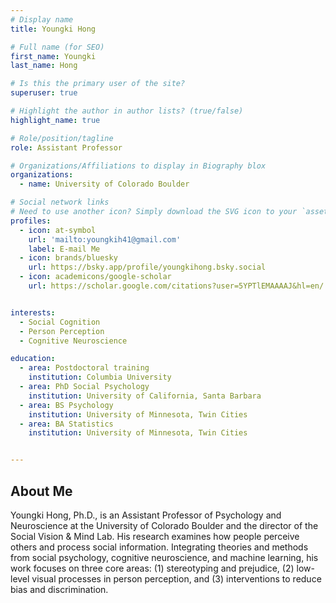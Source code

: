 ```yaml
---
# Display name
title: Youngki Hong

# Full name (for SEO)
first_name: Youngki
last_name: Hong

# Is this the primary user of the site?
superuser: true

# Highlight the author in author lists? (true/false)
highlight_name: true

# Role/position/tagline
role: Assistant Professor

# Organizations/Affiliations to display in Biography blox
organizations:
  - name: University of Colorado Boulder

# Social network links
# Need to use another icon? Simply download the SVG icon to your `assets/media/icons/` folder.
profiles:
  - icon: at-symbol
    url: 'mailto:youngkih41@gmail.com'
    label: E-mail Me
  - icon: brands/bluesky
    url: https://bsky.app/profile/youngkihong.bsky.social
  - icon: academicons/google-scholar
    url: https://scholar.google.com/citations?user=5YPTlEMAAAAJ&hl=en/


interests:
  - Social Cognition
  - Person Perception
  - Cognitive Neuroscience

education:
  - area: Postdoctoral training
    institution: Columbia University
  - area: PhD Social Psychology
    institution: University of California, Santa Barbara
  - area: BS Psychology
    institution: University of Minnesota, Twin Cities
  - area: BA Statistics
    institution: University of Minnesota, Twin Cities


---
```

## About Me

Youngki Hong, Ph.D., is an Assistant Professor of Psychology and Neuroscience at the University of Colorado Boulder and the director of the Social Vision & Mind Lab. His research examines how people perceive others and process social information. Integrating theories and methods from social psychology, cognitive neuroscience, and machine learning, his work focuses on three core areas: (1) stereotyping and prejudice, (2) low-level visual processes in person perception, and (3) interventions to reduce bias and discrimination.
